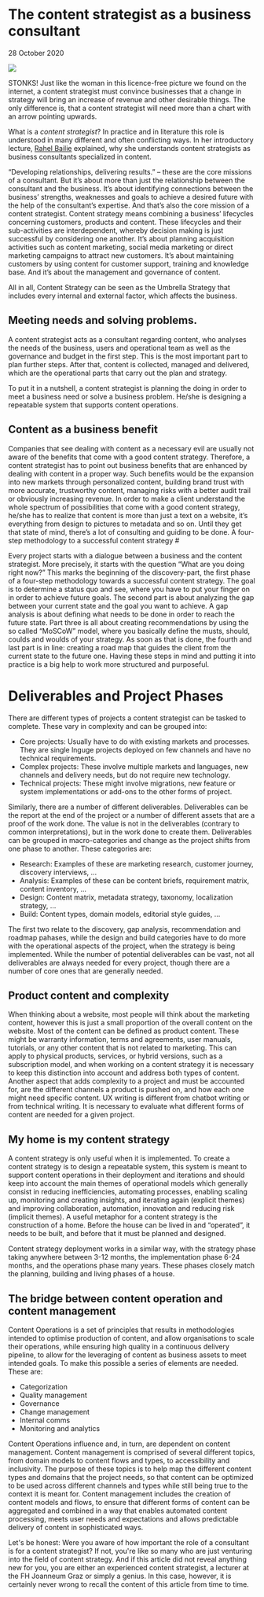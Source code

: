 
# The content strategist as a business consultant


28 October 2020

![](https://oer.putyourlightson.dev/assets/images/_banner/content-strategist_business-consultant_stonks.jpg)

STONKS! Just like the woman in this licence-free picture we found on the internet, a content strategist must convince businesses that a change in strategy will bring an increase of revenue and other desirable things. The only difference is, that a content strategist will need more than a chart with an arrow pointing upwards.

What is a *content strategist*? In practice and in literature this role is understood in many different and often conflicting ways. In her introductory lecture, [Rahel Bailie][rahelbailie] explained, why she understands content strategists as business consultants specialized in content.

“Developing relationships, delivering results.” – these are the core missions of a consultant. But it’s about more than just the relationship between the consultant and the business. It’s about identifying connections between the business’ strengths, weaknesses and goals to achieve a desired future with the help of the consultant’s expertise. And that’s also the core mission of a content strategist. Content strategy means combining a business’ lifecycles concerning customers, products and content. These lifecycles and their sub-activities are interdependent, whereby decision making is just successful by considering one another. It’s about planning acquisition activities such as content marketing, social media marketing or direct marketing campaigns to attract new customers. It’s about maintaining customers by using content for customer support, training and knowledge base. And it’s about the management and governance of content.

All in all, Content Strategy can be seen as the Umbrella Strategy that includes every internal and external factor, which affects the business.

## Meeting needs and solving problems.

A content strategist acts as a consultant regarding content, who analyses the needs of the business, users and operational team as well as the governance and budget in the first step. This is the most important part to plan further steps. After that, content is collected, managed and delivered, which are the operational parts that carry out the plan and strategy.

To put it in a nutshell, a content strategist is planning the doing in order to meet a business need or solve a business problem. He/she is designing a repeatable system that supports content operations.

## Content as a business benefit

Companies that see dealing with content as a necessary evil are usually not aware of the benefits that come with a good content strategy. Therefore, a content strategist has to point out business benefits that are enhanced by dealing with content in a proper way. Such benefits would be the expansion into new markets through personalized content, building brand trust with more accurate, trustworthy content, managing risks with a better audit trail or obviously increasing revenue. In order to make a client understand the whole spectrum of possibilities that come with a good content strategy, he/she has to realize that content is more than just a text on a website, it’s everything from design to pictures to metadata and so on. Until they get that state of mind, there’s a lot of consulting and guiding to be done.
A four-step methodology to a successful content strategy #

Every project starts with a dialogue between a business and the content strategist. More precisely, it starts with the question “What are you doing right now?” This marks the beginning of the discovery-part, the first phase of a four-step methodology towards a successful content strategy. The goal is to determine a status quo and see, where you have to put your finger on in order to achieve future goals. The second part is about analyzing the gap between your current state and the goal you want to achieve. A gap analysis is about defining what needs to be done in order to reach the future state. Part three is all about creating recommendations by using the so called “MoSCoW” model, where you basically define the musts, should, coulds and woulds of your strategy. As soon as that is done, the fourth and last part is in line: creating a road map that guides the client from the current state to the future one. Having these steps in mind and putting it into practice is a big help to work more structured and purposeful.

# Deliverables and Project Phases 

There are different types of projects a content strategist can be tasked to complete. These vary in complexity and can be grouped into:

* Core projects: Usually have to do with existing markets and processes. They are single lnguge projects deployed on few channels and have no technical requirements.
* Complex projects: These involve multiple markets and languages, new channels and delivery needs, but do not require new technology.
* Technical projects: These might involve migrations, new feature or system implementations or add-ons to the other forms of project.

Similarly, there are a number of different deliverables. Deliverables can be the report at the end of the project or a number of different assets that are a proof of the work done. The value is not in the deliverables (contrary to common interpretations), but in the work done to create them. Deliverables can be grouped in macro-categories and change as the project shifts from one phase to another. These categories are:

* Research: Examples of these are marketing research, customer journey, discovery interviews, …
* Analysis: Examples of these can be content briefs, requirement matrix, content inventory, …
* Design: Content matrix, metadata strategy, taxonomy, localization strategy, …
* Build: Content types, domain models, editorial style guides, …

The first two relate to the discovery, gap analysis, recommendation and roadmap pahases, while the design and build categories have to do more with the operational aspects of the project, when the strategy is being implemented. While the number of potential deliverables can be vast, not all deliverables are always needed for every project, though there are a number of core ones that are generally needed.

## Product content and complexity

When thinking about a website, most people will think about the marketing content, however this is just a small proportion of the overall content on the website. Most of the content can be defined as product content. These might be warranty information, terms and agreements, user manuals, tutorials, or any other content that is not related to marketing. This can apply to physical products, services, or hybrid versions, such as a subscription model, and when working on a content strategy it is necessary to keep this distinction into account and address both types of content. Another aspect that adds complexity to a project and must be accounted for, are the different channels a product is pushed on, and how each one might need specific content. UX writing is different from chatbot writing or from technical writing. It is necessary to evaluate what different forms of content are needed for a given project.

## My home is my content strategy 

A content strategy is only useful when it is implemented. To create a content strategy is to design a repeatable system, this system is meant to support content operations in their deployment and iterations and should keep into account the main themes of operational models which generally consist in reducing inefficiencies, automating processes, enabling scaling up, monitoring and creating insights, and iterating again (explicit themes) and improving collaboration, automation, innovation and reducing risk (implicit themes). A useful metaphor for a content strategy is the construction of a home. Before the house can be lived in and “operated”, it needs to be built, and before that it must be planned and designed.

Content strategy deployment works in a similar way, with the strategy phase taking anywhere between 3-12 months, the implementation phase 6-24 months, and the operations phase many years. These phases closely match the planning, building and living phases of a house.

## The bridge between content operation and content management 

Content Operations is a set of principles that results in methodologies intended to optimise production of content, and allow organisations to scale their operations, while ensuring high quality in a continuous delivery pipeline, to allow for the leveraging of content as business assets to meet intended goals. To make this possible a series of elements are needed. These are:

* Categorization
* Quality management
* Governance
* Change management
* Internal comms
* Monitoring and analytics

Content Operations influence and, in turn, are dependent on content management. Content management is comprised of several different topics, from domain models to content flows and types, to accessibility and inclusivity. The purpose of these topics is to help map the different content types and domains that the project needs, so that content can be optimized to be used across different channels and types while still being true to the context it is meant for. Content management includes the creation of content models and flows, to ensure that different forms of content can be aggregated and combined in a way that enables automated content processing, meets user needs and expectations and allows predictable delivery of content in sophisticated ways.

Let's be honest: Were you aware of how important the role of a consultant is for a content strategist? If not, you're like so many who are just venturing into the field of content strategy. And if this article did not reveal anything new for you, you are either an experienced content strategist, a lecturer at the FH Joanneum Graz or simply a genius. In this case, however, it is certainly never wrong to recall the content of this article from time to time.

[rahelbailie]: https://www.fh-joanneum.at/hochschule/person/rahel-anne-bailie/
